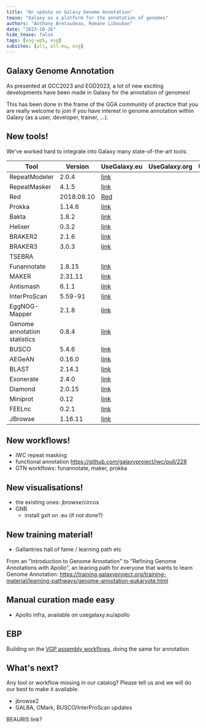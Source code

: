 ```yaml
---
title: "An update on Galaxy Genome Annotation"
tease: "Galaxy as a platform for the annotation of genomes"
authors: "Anthony Bretaudeau, Romane Libouban"
date: "2023-10-26"
hide_tease: false
tags: [esg-wp5, esg]
subsites: [all, all-eu, esg]
---
```


## Galaxy Genome Annotation

As presented at GCC2023 and EGD2023, a lot of new exciting developments have been made in Galaxy for the annotation of genomes!

This has been done in the frame of the GGA community of practice that you are really welcome to join if you have interest in genome annotation within Galaxy (as a user, developer, trainer, ...).

## New tools!

We've worked hard to integrate into Galaxy many state-of-the-art tools:

| Tool | Version | UseGalaxy.eu | UseGalaxy.org | UseGalaxy.org.au |
|---|---|---|---|---|
| RepeatModeler | 2.0.4 | [link](https://usegalaxy.eu/root?tool_id=toolshed.g2.bx.psu.edu/repos/csbl/repeatmodeler/repeatmodeler/2.0.4+galaxy1)  |  |  |
| RepeatMasker | 4.1.5 | [link](https://usegalaxy.eu/root?tool_id=toolshed.g2.bx.psu.edu/repos/bgruening/repeat_masker/repeatmasker_wrapper/4.1.5+galaxy0) |  |  |
| Red | 2018.09.10 | [Red](https://usegalaxy.eu/root?tool_id=toolshed.g2.bx.psu.edu/repos/iuc/red/red/2018.09.10+galaxy1) |  |  |
| Prokka | 1.14.6 | [link](https://usegalaxy.eu/root?tool_id=toolshed.g2.bx.psu.edu/repos/crs4/prokka/prokka/1.14.6+galaxy1)  |  |  |
| Bakta | 1.8.2 | [link](https://usegalaxy.eu/root?tool_id=toolshed.g2.bx.psu.edu/repos/iuc/bakta/bakta/1.8.2+galaxy0) |  |  |
| Helixer | 0.3.2 | [link](https://usegalaxy.eu/root?tool_id=toolshed.g2.bx.psu.edu/repos/genouest/helixer/helixer/0.3.2) |  |  |
| BRAKER2 | 2.1.6 | [link](https://usegalaxy.eu/root?tool_id=toolshed.g2.bx.psu.edu/repos/genouest/braker/braker/2.1.6+galaxy0) |  |  |
| BRAKER3 | 3.0.3 | [link](https://usegalaxy.eu/root?tool_id=toolshed.g2.bx.psu.edu/repos/genouest/braker3/braker3/3.0.3+galaxy1) |  |  |
| TSEBRA |  |  |  |  |
| Funannotate | 1.8.15 | [link](https://usegalaxy.eu/root?tool_id=toolshed.g2.bx.psu.edu/repos/iuc/funannotate_predict/funannotate_predict/1.8.15+galaxy1) |  |  |
| MAKER | 2.31.11 | [link](https://usegalaxy.eu/root?tool_id=toolshed.g2.bx.psu.edu/repos/iuc/maker/maker/2.31.11+galaxy2) |  |  |
| Antismash | 6.1.1 | [link](https://usegalaxy.eu/root?tool_id=toolshed.g2.bx.psu.edu/repos/bgruening/antismash/antismash/6.1.1+galaxy1) |  |  |
| InterProScan | 5.59-91 | [link](https://usegalaxy.eu/root?tool_id=toolshed.g2.bx.psu.edu/repos/bgruening/interproscan/interproscan/5.59-91.0+galaxy3) |  |  |
| EggNOG-Mapper | 2.1.8 | [link](https://usegalaxy.eu/root?tool_id=toolshed.g2.bx.psu.edu/repos/galaxyp/eggnog_mapper/eggnog_mapper/2.1.8+galaxy4) |  |  |
| Genome annotation statistics | 0.8.4 | [link](https://usegalaxy.eu/root?tool_id=toolshed.g2.bx.psu.edu/repos/iuc/jcvi_gff_stats/jcvi_gff_stats/0.8.4) |  |  |
| BUSCO | 5.4.6 | [link](https://usegalaxy.eu/root?tool_id=toolshed.g2.bx.psu.edu/repos/iuc/busco/busco/5.4.6+galaxy0) |  |  |
| AEGeAN | 0.16.0 | [link](https://usegalaxy.eu/root?tool_id=toolshed.g2.bx.psu.edu/repos/iuc/aegean_parseval/aegean_parseval/0.16.0) |  |  |
| BLAST | 2.14.1 | [link](https://usegalaxy.eu/root?tool_id=toolshed.g2.bx.psu.edu/repos/devteam/ncbi_blast_plus/ncbi_blastn_wrapper/2.14.1+galaxy0) |  |  |
| Exonerate | 2.4.0 | [link](https://usegalaxy.eu/root?tool_id=toolshed.g2.bx.psu.edu/repos/iuc/exonerate/exonerate/2.4.0+galaxy2) |  |  |
| Diamond | 2.0.15 | [link](https://usegalaxy.eu/root?tool_id=toolshed.g2.bx.psu.edu/repos/bgruening/diamond/bg_diamond/2.0.15+galaxy0) |  |  |
| Miniprot | 0.12 | [link](https://usegalaxy.eu/root?tool_id=toolshed.g2.bx.psu.edu/repos/iuc/miniprot/miniprot/0.12+galaxy0) |  |  |
| FEELnc | 0.2.1  | [link](https://usegalaxy.eu/root?tool_id=toolshed.g2.bx.psu.edu/repos/iuc/feelnc/feelnc/0.2.1+galaxy0) |  |  |
| JBrowse | 1.16.11 | [link](https://usegalaxy.eu/root?tool_id=toolshed.g2.bx.psu.edu/repos/iuc/jbrowse/jbrowse/1.16.11+galaxy1) |  |  |

## New workflows!

- IWC repeat masking
- functional annotation https://github.com/galaxyproject/iwc/pull/228
- GTN workflows: funannotate, maker, prokka

## New visualisations!

- the existing ones: jbrowse/circos
- GNB
  - install gxit on .eu (if not done?)

## New training material!

- Gallantries hall of fame / learning path etc

From an "Introduction to Genome Annotation" to "Refining Genome Annotations with Apollo", an leaning path for everyone that wants to learn Genome Annotation: https://training.galaxyproject.org/training-material/learning-pathways/genome-annotation-eukaryote.html


## Manual curation made easy

- Apollo infra, available on usegalaxy.eu/apollo

## EBP

Building on the [VGP assembly workflows](https://galaxyproject.org/projects/vgp/), doing the same for annotation

## What's next?

Any tool or workflow missing in our catalog? Please tell us and we will do our best to make it available.

- jbrowse2
- GALBA, OMark, BUSCO/InterProScan updates

BEAURIS link?
